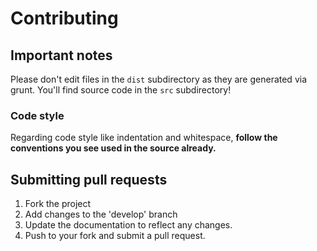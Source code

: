 # Contributing

## Important notes
Please don't edit files in the `dist` subdirectory as they are generated via grunt. You'll find source code in the `src` subdirectory!

### Code style
Regarding code style like indentation and whitespace, **follow the conventions you see used in the source already.**

## Submitting pull requests

1. Fork the project
1. Add changes to the 'develop' branch
1. Update the documentation to reflect any changes.
1. Push to your fork and submit a pull request.
